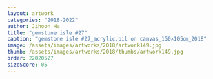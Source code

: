 ```yaml
---
layout: artwork
categories: "2018-2022"
author: Jihoon Ha
title: "gemstone isle #27"
caption: "gemstone isle #27_acrylic,oil on canvas_150×105㎝_2018"
image: /assets/images/artworks/2018/artwork149.jpg
thumb: /assets/images/artworks/2018/thumbs/artwork149.jpg
order: 22020527
sizeScore: 05
---
```

